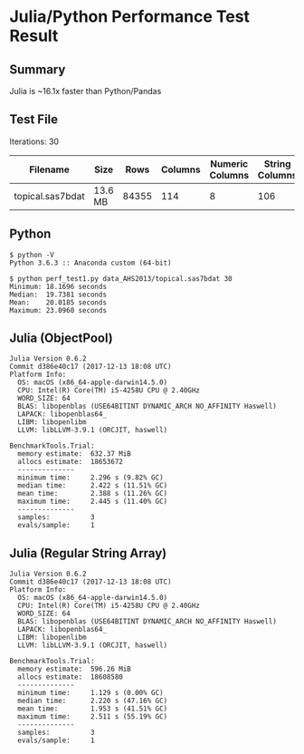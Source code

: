 # Julia/Python Performance Test Result

## Summary

Julia is ~16.1x faster than Python/Pandas

## Test File

Iterations: 30

Filename|Size|Rows|Columns|Numeric Columns|String Columns
--------|----|----|-------|---------------|--------------
topical.sas7bdat|13.6 MB|84355|114|8|106

## Python
```
$ python -V
Python 3.6.3 :: Anaconda custom (64-bit)

$ python perf_test1.py data_AHS2013/topical.sas7bdat 30
Minimum: 18.1696 seconds
Median:  19.7381 seconds
Mean:    20.0185 seconds
Maximum: 23.0960 seconds

```

## Julia (ObjectPool)
```
Julia Version 0.6.2
Commit d386e40c17 (2017-12-13 18:08 UTC)
Platform Info:
  OS: macOS (x86_64-apple-darwin14.5.0)
  CPU: Intel(R) Core(TM) i5-4258U CPU @ 2.40GHz
  WORD_SIZE: 64
  BLAS: libopenblas (USE64BITINT DYNAMIC_ARCH NO_AFFINITY Haswell)
  LAPACK: libopenblas64_
  LIBM: libopenlibm
  LLVM: libLLVM-3.9.1 (ORCJIT, haswell)

BenchmarkTools.Trial: 
  memory estimate:  632.37 MiB
  allocs estimate:  18653672
  --------------
  minimum time:     2.296 s (9.82% GC)
  median time:      2.422 s (11.51% GC)
  mean time:        2.388 s (11.26% GC)
  maximum time:     2.445 s (11.40% GC)
  --------------
  samples:          3
  evals/sample:     1
```

## Julia (Regular String Array)
```
Julia Version 0.6.2
Commit d386e40c17 (2017-12-13 18:08 UTC)
Platform Info:
  OS: macOS (x86_64-apple-darwin14.5.0)
  CPU: Intel(R) Core(TM) i5-4258U CPU @ 2.40GHz
  WORD_SIZE: 64
  BLAS: libopenblas (USE64BITINT DYNAMIC_ARCH NO_AFFINITY Haswell)
  LAPACK: libopenblas64_
  LIBM: libopenlibm
  LLVM: libLLVM-3.9.1 (ORCJIT, haswell)

BenchmarkTools.Trial: 
  memory estimate:  596.26 MiB
  allocs estimate:  18608580
  --------------
  minimum time:     1.129 s (0.00% GC)
  median time:      2.220 s (47.16% GC)
  mean time:        1.953 s (41.51% GC)
  maximum time:     2.511 s (55.19% GC)
  --------------
  samples:          3
  evals/sample:     1
```
